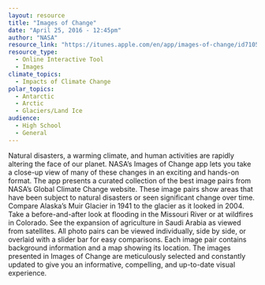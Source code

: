 ```yaml
---
layout: resource
title: "Images of Change"
date: "April 25, 2016 - 12:45pm"
author: "NASA"
resource_link: "https://itunes.apple.com/en/app/images-of-change/id710564941?mt=8"
resource_type:
  - Online Interactive Tool
  - Images
climate_topics:
  - Impacts of Climate Change
polar_topics:
  - Antarctic
  - Arctic
  - Glaciers/Land Ice
audience:
  - High School
  - General
---
```


Natural disasters, a warming climate, and human activities are rapidly altering the face of our planet. NASA’s Images of Change app lets you take a close-up view of many of these changes in an exciting and hands-on format. The app presents a curated collection of the best image pairs from NASA’s Global Climate Change website. These image pairs show areas that have been subject to natural disasters or seen significant change over time. Compare Alaska’s Muir Glacier in 1941 to the glacier as it looked in 2004. Take a before-and-after look at flooding in the Missouri River or at wildfires in Colorado. See the expansion of agriculture in Saudi Arabia as viewed from satellites. All photo pairs can be viewed individually, side by side, or overlaid with a slider bar for easy comparisons. Each image pair contains background information and a map showing its location. The images presented in Images of Change are meticulously selected and constantly updated to give you an informative, compelling, and up-to-date visual experience.